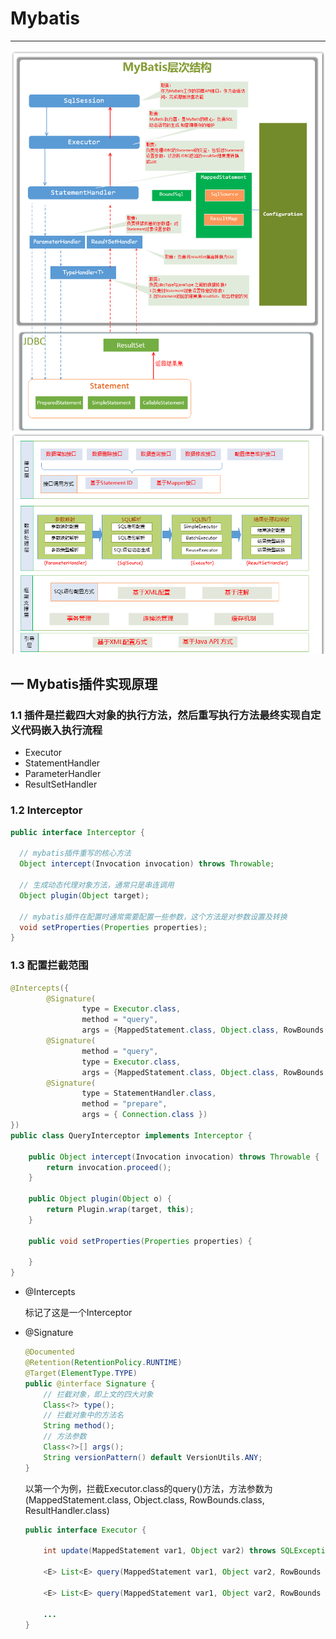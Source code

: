 # Mybatis
---
![mybatis层次结构](../../picture/mybatis/mybatis.png)
![mybatis层次结构](../../picture/mybatis/level.png)

## 一 Mybatis插件实现原理
### 1.1 插件是拦截四大对象的执行方法，然后重写执行方法最终实现自定义代码嵌入执行流程
- Executor
- StatementHandler
- ParameterHandler
- ResultSetHandler 
### 1.2 Interceptor
```java
public interface Interceptor {

  // mybatis插件重写的核心方法
  Object intercept(Invocation invocation) throws Throwable;
  
  // 生成动态代理对象方法，通常只是串连调用
  Object plugin(Object target);
  
  // mybatis插件在配置时通常需要配置一些参数，这个方法是对参数设置及转换
  void setProperties(Properties properties);
}
```
### 1.3 配置拦截范围
```java
@Intercepts({
        @Signature(
                type = Executor.class,
                method = "query",
                args = {MappedStatement.class, Object.class, RowBounds.class, ResultHandler.class}),
        @Signature(
                method = "query",
                type = Executor.class,
                args = {MappedStatement.class, Object.class, RowBounds.class, ResultHandler.class, CacheKey.class, BoundSql.class}),
        @Signature(
                type = StatementHandler.class, 
                method = "prepare",
                args = { Connection.class })
})
public class QueryInterceptor implements Interceptor {
    
    public Object intercept(Invocation invocation) throws Throwable {
        return invocation.proceed();
    }

    public Object plugin(Object o) {
        return Plugin.wrap(target, this);
    }

    public void setProperties(Properties properties) {

    }
}
```
- @Intercepts 

    标记了这是一个Interceptor
- @Signature

    ```java
    @Documented
    @Retention(RetentionPolicy.RUNTIME)
    @Target(ElementType.TYPE)
    public @interface Signature {
        // 拦截对象，即上文的四大对象
        Class<?> type();
        // 拦截对象中的方法名
        String method();
        // 方法参数  
        Class<?>[] args();  
        String versionPattern() default VersionUtils.ANY;
    }
    ```
    以第一个为例，拦截Executor.class的query()方法，方法参数为(MappedStatement.class, Object.class, RowBounds.class, ResultHandler.class)
    ```java
    public interface Executor {
  
        int update(MappedStatement var1, Object var2) throws SQLException;
    
        <E> List<E> query(MappedStatement var1, Object var2, RowBounds var3, ResultHandler var4, CacheKey var5, BoundSql var6) throws SQLException;
    
        <E> List<E> query(MappedStatement var1, Object var2, RowBounds var3, ResultHandler var4) throws SQLException;
        
        ...
    }
    ```


